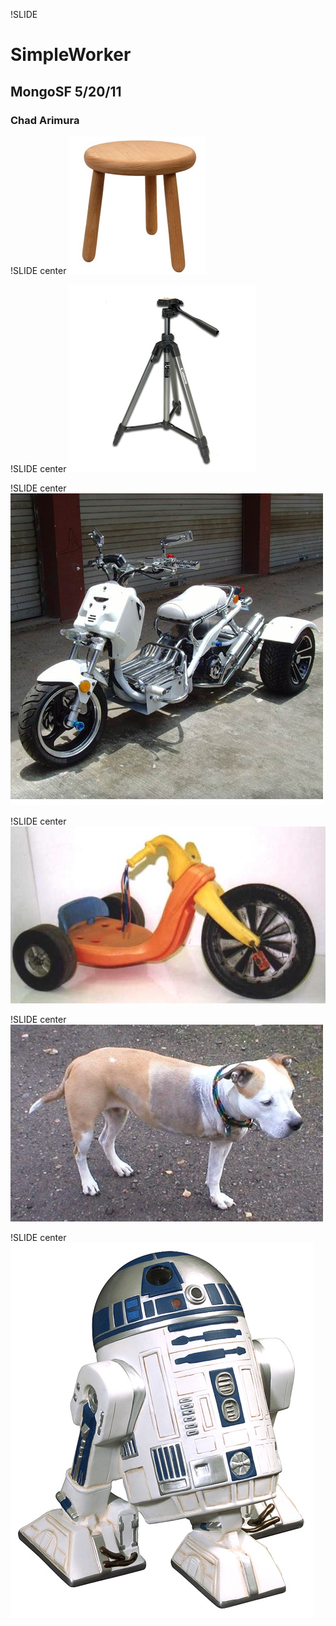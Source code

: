 !SLIDE

# SimpleWorker
## MongoSF 5/20/11
### Chad Arimura


!SLIDE center
![stool](3l1.jpg)

!SLIDE center
![tripod](3l2.jpg)

!SLIDE center
![atv](3l3.jpg)

!SLIDE center
![bigwheels](3l4.jpg)

!SLIDE center
![dog](3l6.jpg)

!SLIDE center
![r2d2](3l5.jpg)

